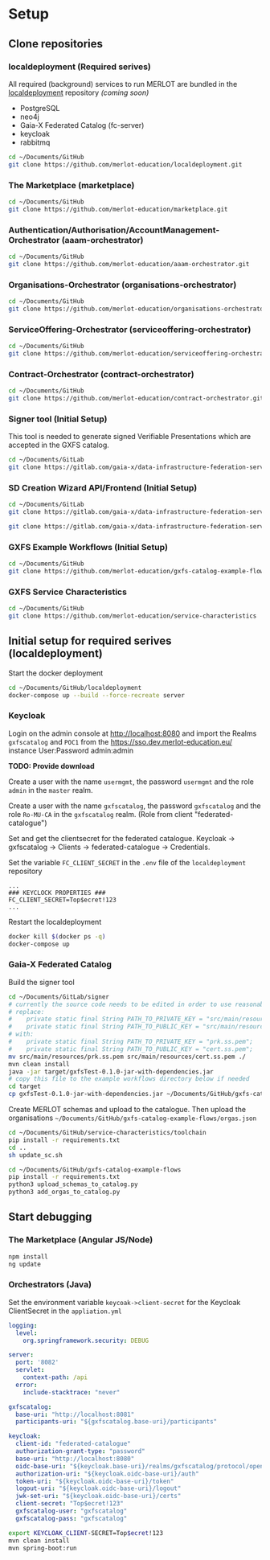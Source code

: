 # Setup 


## Clone repositories

### localdeployment (Required serives)
All required (background) services to run MERLOT are bundled in the [localdeployment](https://github.com/merlot-education/localdeployment) repository *(coming soon)*

 * PostgreSQL 
 * neo4j
 * Gaia-X Federated Catalog (fc-server)
 * keycloak
 * rabbitmq

 ```bash
cd ~/Documents/GitHub
git clone https://github.com/merlot-education/localdeployment.git
 ```

### The Marketplace (marketplace)

 ```bash
cd ~/Documents/GitHub
git clone https://github.com/merlot-education/marketplace.git
 ```

### Authentication/Authorisation/AccountManagement-Orchestrator (aaam-orchestrator)

 ```bash
cd ~/Documents/GitHub
git clone https://github.com/merlot-education/aaam-orchestrator.git
 ```

### Organisations-Orchestrator (organisations-orchestrator)

 ```bash
cd ~/Documents/GitHub
git clone https://github.com/merlot-education/organisations-orchestrator.git
 ```

### ServiceOffering-Orchestrator (serviceoffering-orchestrator)

 ```bash
cd ~/Documents/GitHub
git clone https://github.com/merlot-education/serviceoffering-orchestrator.git
 ```

### Contract-Orchestrator (contract-orchestrator)

 ```bash
cd ~/Documents/GitHub
git clone https://github.com/merlot-education/contract-orchestrator.git
 ```

### Signer tool (Initial Setup)
This tool is needed to generate signed Verifiable Presentations which are accepted in the GXFS catalog.
 ```bash
cd ~/Documents/GitLab
git clone https://gitlab.com/gaia-x/data-infrastructure-federation-services/cat/fc-tools/signer
 ```

### SD Creation Wizard API/Frontend (Initial Setup)
 ```bash
cd ~/Documents/GitLab
git clone https://gitlab.com/gaia-x/data-infrastructure-federation-services/self-description-tooling/sd-creation-wizard/sd-creation-wizard-api

git clone https://gitlab.com/gaia-x/data-infrastructure-federation-services/self-description-tooling/sd-creation-wizard/sd-creation-wizard-frontend
 ```

### GXFS Example Workflows (Initial Setup)

 ```bash
cd ~/Documents/GitHub
git clone https://github.com/merlot-education/gxfs-catalog-example-flows
 ```

### GXFS Service Characteristics

 ```bash
cd ~/Documents/GitHub
git clone https://github.com/merlot-education/service-characteristics
 ```

## Initial setup for required serives (localdeployment)
Start the docker deployment
```bash
cd ~/Documents/GitHub/localdeployment
docker-compose up --build --force-recreate server
```

### Keycloak
Login on the admin console at [http://localhost:8080](http://localhost:8080/admin/)  and import the Realms `gxfscatalog` and  `POC1` from the https://sso.dev.merlot-education.eu/ instance 
User:Password admin:admin

**TODO: Provide download**

Create a user with the name `usermgmt`, the password `usermgmt` and  the role `admin` in the `master` realm.

Create a user with the name `gxfscatalog`, the password `gxfscatalog` and  the role `Ro-MU-CA` in the `gxfscatalog` realm. (Role from client "federated-catalogue")

Set and get the clientsecret for the federated catalogue. Keycloak -> gxfscatalog -> Clients -> federated-catalogue -> Credentials. 

Set the variable `FC_CLIENT_SECRET` in the `.env` file of the `localdeployment` repository
```
...
### KEYCLOCK PROPERTIES ###
FC_CLIENT_SECRET=Top$ecret!123
...
```

Restart the localdeployment
```bash
docker kill $(docker ps -q)
docker-compose up
```

### Gaia-X Federated Catalog

Build the signer tool

```bash
cd ~/Documents/GitLab/signer
# currently the source code needs to be edited in order to use reasonable paths for the certificates:
# replace:
#    private static final String PATH_TO_PRIVATE_KEY = "src/main/resources/prk.ss.pem";
#    private static final String PATH_TO_PUBLIC_KEY = "src/main/resources/cert.ss.pem";
# with:
#    private static final String PATH_TO_PRIVATE_KEY = "prk.ss.pem";
#    private static final String PATH_TO_PUBLIC_KEY = "cert.ss.pem";
mv src/main/resources/prk.ss.pem src/main/resources/cert.ss.pem ./
mvn clean install
java -jar target/gxfsTest-0.1.0-jar-with-dependencies.jar  
# copy this file to the example workflows directory below if needed 
cd target
cp gxfsTest-0.1.0-jar-with-dependencies.jar ~/Documents/GitHub/gxfs-catalog-example-flows
```

Create MERLOT schemas and upload to the catalogue. Then upload the organisations `~/Documents/GitHub/gxfs-catalog-example-flows/orgas.json` 

```bash
cd ~/Documents/GitHub/service-characteristics/toolchain
pip install -r requirements.txt
cd ..
sh update_sc.sh

cd ~/Documents/GitHub/gxfs-catalog-example-flows
pip install -r requirements.txt
python3 upload_schemas_to_catalog.py
python3 add_orgas_to_catalog.py
```

## Start debugging

### The Marketplace (Angular JS/Node)
```bash
npm install
ng update
```

### Orchestrators (Java)

Set the environment variable `keycoak->client-secret` for the Keycloak ClientSecret in the `appliation.yml`

```yaml
logging:
  level:
    org.springframework.security: DEBUG

server:
  port: '8082'
  servlet:
    context-path: /api
  error:
    include-stacktrace: "never"

gxfscatalog:
  base-uri: "http://localhost:8081"
  participants-uri: "${gxfscatalog.base-uri}/participants"

keycloak:
  client-id: "federated-catalogue"
  authorization-grant-type: "password"
  base-uri: "http://localhost:8080"
  oidc-base-uri: "${keycloak.base-uri}/realms/gxfscatalog/protocol/openid-connect"
  authorization-uri: "${keycloak.oidc-base-uri}/auth"
  token-uri: "${keycloak.oidc-base-uri}/token"
  logout-uri: "${keycloak.oidc-base-uri}/logout"
  jwk-set-uri: "${keycloak.oidc-base-uri}/certs"
  client-secret: "Top$ecret!123"
  gxfscatalog-user: "gxfscatalog"
  gxfscatalog-pass: "gxfscatalog"
```


```bash
export KEYCLOAK_CLIENT-SECRET=Top$ecret!123
mvn clean install
mvn spring-boot:run
```